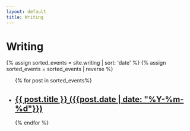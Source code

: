 ```yaml
---
layout: default
title: Writing
---
```


<h1>Writing</h1>

{% assign sorted_events = site.writing | sort: 'date' %}
{% assign sorted_events = sorted_events | reverse %}
<div class="blog">
<ul class="spaced-list">
  {% for post in sorted_events%}
    <li>
      <h2><a href="{{ post.url }}">{{ post.title }} ({{post.date | date: "%Y-%m-%d"}})</a></h2>
    </li>
  {% endfor %}
</ul>
</div>
